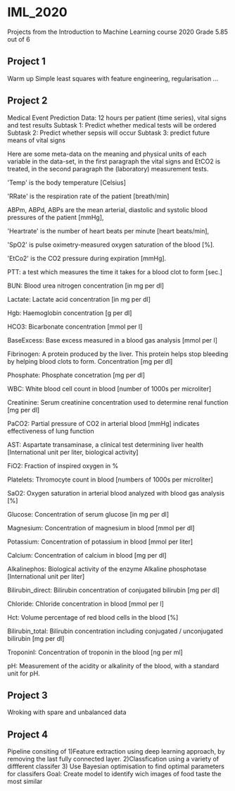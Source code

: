 # IML_2020
Projects from the Introduction to Machine Learning course 2020
Grade 5.85 out of 6
## Project 1
Warm up
Simple least squares with feature engineering, regularisation ...
## Project 2
Medical Event Prediction
Data: 12 hours per patient (time series), vital signs and test results
Subtask 1: Predict whether medical tests will be ordered 
Subtask 2: Predict whether sepsis will occur 
Subtask 3: predict future means of vital signs 

Here are some meta-data on the meaning and physical units of each variable in the data-set,
in the first paragraph the vital signs and EtCO2 is treated, in the second paragraph the
(laboratory) measurement tests.

'Temp' is the body temperature [Celsius]

'RRate' is the respiration rate of the patient [breath/min]

ABPm, ABPd, ABPs are the mean arterial, diastolic and systolic blood pressures of the patient [mmHg],

'Heartrate' is the number of heart beats per minute [heart beats/min],

'SpO2' is pulse oximetry-measured oxygen saturation of the blood [%].

'EtCo2' is the CO2 pressure during expiration [mmHg].


PTT: a test which measures the time it takes for a blood clot to form [sec.]

BUN: Blood urea nitrogen concentration [in mg per dl]

Lactate: Lactate acid concentration [in mg per dl]

Hgb: Haemoglobin concentration [g per dl]

HCO3: Bicarbonate concentration [mmol per l]

BaseExcess: Base excess measured in a blood gas analysis [mmol per l]

Fibrinogen: A protein produced by the liver. This protein helps stop bleeding by helping blood clots to form. Concentration [mg per dl]

Phosphate: Phosphate concetration [mg per dl]

WBC: White blood cell count in blood [number of 1000s per microliter]

Creatinine: Serum creatinine concentration used to determine renal function [mg per dl]

PaCO2: Partial pressure of CO2 in arterial blood [mmHg] indicates effectiveness of lung function

AST: Aspartate transaminase, a clinical test determining liver health [International unit per liter, biological activity]

FiO2: Fraction of inspired oxygen in %

Platelets: Thromocyte count in blood [numbers of 1000s per microliter]

SaO2: Oxygen saturation in arterial blood analyzed with blood gas analysis [%]

Glucose: Concentration of serum glucose [in mg per dl]

Magnesium: Concentration of magnesium in blood [mmol per dl]

Potassium: Concentration of potassium in blood [mmol per liter]

Calcium: Concentration of calcium in blood [mg per dl]

Alkalinephos: Biological activity of the enzyme Alkaline phosphotase [International unit per liter]

Bilirubin_direct: Bilirubin concentration of conjugated bilirubin [mg per dl]

Chloride: Chloride concentration in blood [mmol per l]

Hct: Volume percentage of red blood cells in the blood [%]

Bilirubin_total: Bilirubin concentration including conjugated / unconjugated bilirubin [mg per dl]

TroponinI: Concentration of troponin in the blood [ng per ml]

pH: Measurement of the acidity or alkalinity of the blood, with a standard unit for pH.
## Project 3
Wroking with spare and unbalanced data
## Project 4
Pipeline consiting of 
1)Feature extraction using deep learning approach, by removing the last fully connected layer.
2)Classfication using a variety of diffferent classifer
3) Use Bayesian optimisation to find optimal parameters for classifers
Goal: Create model to identify wich images of food taste the most similar

